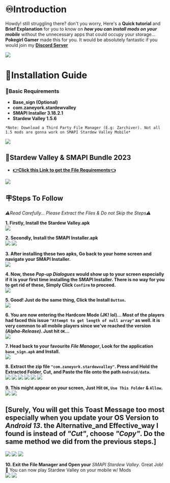 # ♾️Introduction
Howdy! still struggling there? don't you worry, Here's a **Quick tutorial** and **Brief Explanation** for you to know on ***how you can install mods on your mobile*** without the unnecessary apps that could occupy your storage... **Pokegirl Gamer** made this for you. It would be absolutely fantastic if you would join my **[Discord Server](https://discord.gg/vWBmceEkMk)**

![](https://media.discordapp.net/attachments/1116005508537659444/1116078647221157928/1686143780696.png)

# 💯Installation Guide

### 📃Basic Requirements
- **Base_sign (Optional)**
- **com.zaneyork.stardewvalley**
- **SMAPI Installer 3.18.2.1**
- **Stardew Valley 1.5.6**
```
*Note: Download a Third Party File Manager (E.g: Zarchiver). Not all 1.5 mods are gonna work on SMAPI Stardew Valley Mobile*
```

![](https://media.discordapp.net/attachments/1116005508537659444/1116078718297833643/1686146545975.png)


## 🐔Stardew Valley & SMAPI Bundle 2023
- **[👉Click this Link to get the File Requirements👈](https://drive.google.com/file/d/16htcB8b_BTe6e3LBNI2PP46VBT83qIlg/view?usp=sharing)**

![](https://media.discordapp.net/attachments/1116005508537659444/1116021535422038117/image.png)

## 🪧Steps To Follow
*⚠️Read Carefully... Please Extract the Files & Do not Skip the Steps⚠️*

**1. Firstly, Install the Stardew Valley.apk**\
![](https://media.discordapp.net/attachments/1116005508537659444/1116021664354947166/image.png)

**2. Secondly, Install the SMAPI Installer.apk**\
![](https://media.discordapp.net/attachments/1116005508537659444/1116021815194701964/image.png)
![](https://media.discordapp.net/attachments/1116005508537659444/1116022015158128651/image.png)

**3. After installing these two apks, Go back to your home screen and navigate your SMAPI Installer.**\
![](https://media.discordapp.net/attachments/1116005508537659444/1116022276966592622/image.png)

**4. Now, these *Pop-up Dialogues*  would show up to your screen especially if it is your first time installing the SMAPI Installer. There is no way for you to get rid of these, Simply Click `Confirm` to proceed.**\
![](https://media.discordapp.net/attachments/1116005508537659444/1116022166455066696/image.png)

**5. Good! Just do the same thing, Click the Install `Button`.**\
![](https://media.discordapp.net/attachments/1116005508537659444/1116022573248024656/image.png)

**6. You are now entering the **Hardcore Mode** (JK! lol)... Most of the players had faced this issue `"Attempt to get length of null array"` as well. it is very common to all mobile players since we've reached the version *(Alpha-Release)*. Just hit `OK`...**\
![](https://media.discordapp.net/attachments/1116005508537659444/1116022671700918433/image.png)

**7. Head back to your favourite *File Manager*, Look for the application `base_sign.apk` and Install.**\
![](https://media.discordapp.net/attachments/1116005508537659444/1116022761102508113/image.png)

**8. Extract the zip file `"com.zaneyork.stardewvalley"`. Press and Hold the Extracted Folder, Cut, and Paste the file onto the path `Android/data`.**\
![](https://media.discordapp.net/attachments/1116005508537659444/1116022943009472522/image.png)
![](https://media.discordapp.net/attachments/1116005508537659444/1116023054959644813/image.png)
![](https://media.discordapp.net/attachments/1116005508537659444/1116023242482778162/image.png)
![](https://media.discordapp.net/attachments/1116005508537659444/1116023361429053532/image.png)
![](https://media.discordapp.net/attachments/1116005508537659444/1116023495739060304/image.png)
![](https://media.discordapp.net/attachments/1116005508537659444/1116023593038512148/image.png)

**9. This might appear on your screen, Just Hit `OK`, `Use This Folder` & `Allow`.**\
![](https://media.discordapp.net/attachments/1116005508537659444/1116024046778318898/image.png)
![](https://media.discordapp.net/attachments/1116005508537659444/1116024139367600219/image.png)

## [Surely, You will get this Toast Message too most especially when you update your OS Version to *Android 13*. the Alternative_and Effective_way I found is instead of *"Cut"*, choose *"Copy"*. Do the same method we did from the previous steps.]

![](https://media.discordapp.net/attachments/1116005508537659444/1116023898295771267/image.png)
![](https://media.discordapp.net/attachments/1116005508537659444/1116052892839837766/image.png)
![](https://media.discordapp.net/attachments/1116005508537659444/1116053027787395112/image.png)

**10. Exit the File Manager and Open your** *SMAPI Stardew Valley*. Great Job!🥳 You can now play Stardew Valley on your mobile w/ Mods\
![](https://media.discordapp.net/attachments/1116005508537659444/1116024291042000936/image.png)
![](https://media.discordapp.net/attachments/1116005508537659444/1116024374265393232/image.png)


